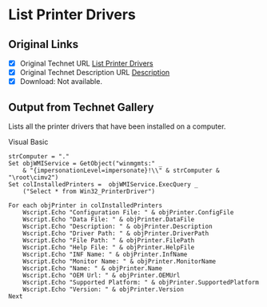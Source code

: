 # List Printer Drivers

## Original Links

- [x] Original Technet URL [List Printer Drivers](https://gallery.technet.microsoft.com/f79f2fe5-1528-46ec-944a-df9c76cd1b6e)
- [x] Original Technet Description URL [Description](https://gallery.technet.microsoft.com/f79f2fe5-1528-46ec-944a-df9c76cd1b6e/description)
- [x] Download: Not available.

## Output from Technet Gallery

Lists all the printer drivers that have been installed on a computer.

Visual Basic

```
strComputer = "."
Set objWMIService = GetObject("winmgmts:" _
    & "{impersonationLevel=impersonate}!\\" & strComputer & "\root\cimv2")
Set colInstalledPrinters =  objWMIService.ExecQuery _
    ("Select * from Win32_PrinterDriver")

For each objPrinter in colInstalledPrinters
    Wscript.Echo "Configuration File: " & objPrinter.ConfigFile
    Wscript.Echo "Data File: " & objPrinter.DataFile
    Wscript.Echo "Description: " & objPrinter.Description
    Wscript.Echo "Driver Path: " & objPrinter.DriverPath
    Wscript.Echo "File Path: " & objPrinter.FilePath
    Wscript.Echo "Help File: " & objPrinter.HelpFile
    Wscript.Echo "INF Name: " & objPrinter.InfName
    Wscript.Echo "Monitor Name: " & objPrinter.MonitorName
    Wscript.Echo "Name: " & objPrinter.Name
    Wscript.Echo "OEM Url: " & objPrinter.OEMUrl
    Wscript.Echo "Supported Platform: " & objPrinter.SupportedPlatform
    Wscript.Echo "Version: " & objPrinter.Version
Next
```

